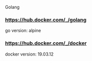 Golang

### https://hub.docker.com/_/golang

go version: alpine

### https://hub.docker.com/_/docker

docker version: 19.03.12
